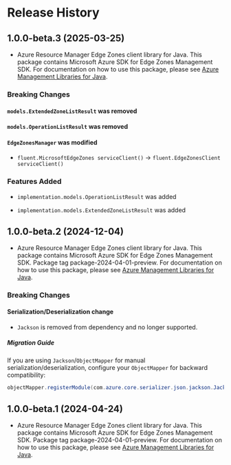 # Release History

## 1.0.0-beta.3 (2025-03-25)

- Azure Resource Manager Edge Zones client library for Java. This package contains Microsoft Azure SDK for Edge Zones Management SDK. For documentation on how to use this package, please see [Azure Management Libraries for Java](https://aka.ms/azsdk/java/mgmt).

### Breaking Changes

#### `models.ExtendedZoneListResult` was removed

#### `models.OperationListResult` was removed

#### `EdgeZonesManager` was modified

* `fluent.MicrosoftEdgeZones serviceClient()` -> `fluent.EdgeZonesClient serviceClient()`

### Features Added

* `implementation.models.OperationListResult` was added

* `implementation.models.ExtendedZoneListResult` was added

## 1.0.0-beta.2 (2024-12-04)

- Azure Resource Manager Edge Zones client library for Java. This package contains Microsoft Azure SDK for Edge Zones Management SDK.  Package tag package-2024-04-01-preview. For documentation on how to use this package, please see [Azure Management Libraries for Java](https://aka.ms/azsdk/java/mgmt).

### Breaking Changes

#### Serialization/Deserialization change

- `Jackson` is removed from dependency and no longer supported.

##### Migration Guide

If you are using `Jackson`/`ObjectMapper` for manual serialization/deserialization, configure your `ObjectMapper` for backward compatibility:
```java
objectMapper.registerModule(com.azure.core.serializer.json.jackson.JacksonJsonProvider.getJsonSerializableDatabindModule());
```

## 1.0.0-beta.1 (2024-04-24)

- Azure Resource Manager Edge Zones client library for Java. This package contains Microsoft Azure SDK for Edge Zones Management SDK.  Package tag package-2024-04-01-preview. For documentation on how to use this package, please see [Azure Management Libraries for Java](https://aka.ms/azsdk/java/mgmt).

